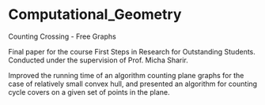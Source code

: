# Computational_Geometry
Counting Crossing - Free Graphs

Final paper for the course First Steps in Research for Outstanding Students.
Conducted under the supervision of Prof. Micha Sharir.

Improved the running time of an algorithm counting plane graphs for the case of relatively small convex hull, and presented an algorithm for counting cycle covers on a given set of points in the plane.
